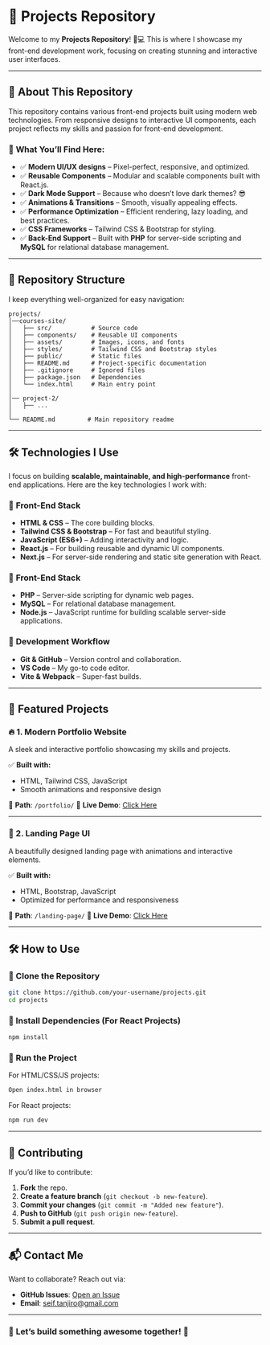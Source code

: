 # 🚀 Projects Repository

Welcome to my **Projects Repository**! 🎨💻 This is where I showcase my front-end development work, focusing on creating stunning and interactive user interfaces.

---

## 📌 About This Repository

This repository contains various front-end projects built using modern web technologies. From responsive designs to interactive UI components, each project reflects my skills and passion for front-end development.

### 🎯 **What You’ll Find Here:**
- ✅ **Modern UI/UX designs** – Pixel-perfect, responsive, and optimized.  
- ✅ **Reusable Components** – Modular and scalable components built with React.js.  
- ✅ **Dark Mode Support** – Because who doesn’t love dark themes? 😎  
- ✅ **Animations & Transitions** – Smooth, visually appealing effects.  
- ✅ **Performance Optimization** – Efficient rendering, lazy loading, and best practices.  
- ✅ **CSS Frameworks** – Tailwind CSS & Bootstrap for styling.  
- ✅ **Back-End Support** – Built with **PHP** for server-side scripting and **MySQL** for relational database management.

---

## 📂 Repository Structure

I keep everything well-organized for easy navigation:

```
projects/
│──courses-site/
│   ├── src/           # Source code
│   ├── components/    # Reusable UI components
│   ├── assets/        # Images, icons, and fonts
│   ├── styles/        # Tailwind CSS and Bootstrap styles
│   ├── public/        # Static files
│   ├── README.md      # Project-specific documentation
│   ├── .gitignore     # Ignored files
│   ├── package.json   # Dependencies
│   └── index.html     # Main entry point
│
│── project-2/
│   ├── ...
│
└── README.md         # Main repository readme
```

---

## 🛠 Technologies I Use

I focus on building **scalable, maintainable, and high-performance** front-end applications. Here are the key technologies I work with:

### 🔹 **Front-End Stack**
- **HTML & CSS** – The core building blocks.
- **Tailwind CSS & Bootstrap** – For fast and beautiful styling.
- **JavaScript (ES6+)** – Adding interactivity and logic.
- **React.js** – For building reusable and dynamic UI components.
- **Next.js** – For server-side rendering and static site generation with React.

### 🔹 **Front-End Stack**
- **PHP** – Server-side scripting for dynamic web pages.
- **MySQL** – For relational database management.
- **Node.js** – JavaScript runtime for building scalable server-side applications.

### 🔹 **Development Workflow**
- **Git & GitHub** – Version control and collaboration.
- **VS Code** – My go-to code editor.
- **Vite & Webpack** – Super-fast builds.

---

## 🚀 Featured Projects

### 🔥 1. **Modern Portfolio Website**
A sleek and interactive portfolio showcasing my skills and projects.

✅ **Built with:**
- HTML, Tailwind CSS, JavaScript
- Smooth animations and responsive design

📂 **Path**: `/portfolio/`
🔗 **Live Demo**: [Click Here](#)

---

### 🎨 2. **Landing Page UI**
A beautifully designed landing page with animations and interactive elements.

✅ **Built with:**
- HTML, Bootstrap, JavaScript
- Optimized for performance and responsiveness

📂 **Path**: `/landing-page/`
🔗 **Live Demo**: [Click Here](#https://github.com/S3fpl/projects.git)

---

## 🛠 How to Use

### 🔹 Clone the Repository
```bash
git clone https://github.com/your-username/projects.git
cd projects
```

### 🔹 Install Dependencies (For React Projects)
```bash
npm install
```

### 🔹 Run the Project
For HTML/CSS/JS projects:
```bash
Open index.html in browser
```
For React projects:
```bash
npm run dev
```

---

## 📢 Contributing

If you’d like to contribute:
1. **Fork** the repo.
2. **Create a feature branch** (`git checkout -b new-feature`).
3. **Commit your changes** (`git commit -m "Added new feature"`).
4. **Push to GitHub** (`git push origin new-feature`).
5. **Submit a pull request**.

---

## 📬 Contact Me

Want to collaborate? Reach out via:
- **GitHub Issues**: [Open an Issue](#https://github.com/S3fpl/projects.git)
- **Email**: seif.tanjiro@gmail.com

---

### 🚀 **Let’s build something awesome together!** 🎉

